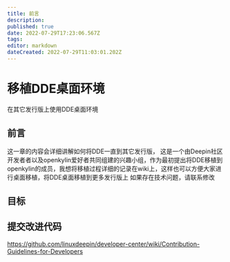 ```yaml
---
title: 前言
description: 
published: true
date: 2022-07-29T17:23:06.567Z
tags: 
editor: markdown
dateCreated: 2022-07-29T11:03:01.202Z
---
```


# 移植DDE桌面环境
在其它发行版上使用DDE桌面环境
## 前言
这一章的内容会详细讲解如何将DDE一直到其它发行版，
这是一个由Deepin社区开发者者以及openkylin爱好者共同组建的兴趣小组，作为最初提出将DDE移植到openkylin的成员，我想将移植过程详细的记录在wiki上，这样也可以方便大家进行桌面移植，将DDE桌面移植到更多发行版上
如果存在技术问题，请联系修改
## 目标
## 提交改进代码

https://github.com/linuxdeepin/developer-center/wiki/Contribution-Guidelines-for-Developers